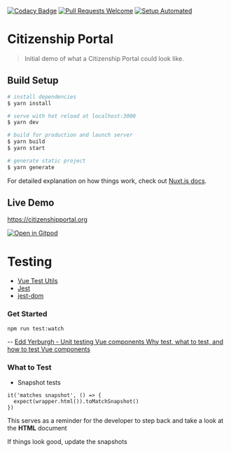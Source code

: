 [![Codacy Badge](https://api.codacy.com/project/badge/Grade/faa0510f10004aafb0ababf17b08887c)](https://app.codacy.com/gh/Citizenship-Portal/Frontend-Development?utm_source=github.com&utm_medium=referral&utm_content=Citizenship-Portal/Frontend-Development&utm_campaign=Badge_Grade_Settings)
[![Pull Requests Welcome](https://img.shields.io/badge/PRs-welcome-brightgreen.svg?style=flat)](http://makeapullrequest.com)
[![Setup Automated](https://img.shields.io/badge/setup-automated-blue?logo=gitpod)](https://gitpod.io/from-referrer/)

# Citizenship Portal

> Initial demo of what a Citizenship Portal could look like.

## Build Setup

```bash
# install dependencies
$ yarn install

# serve with hot reload at localhost:3000
$ yarn dev

# build for production and launch server
$ yarn build
$ yarn start

# generate static project
$ yarn generate
```

For detailed explanation on how things work, check out [Nuxt.js docs](https://nuxtjs.org).

## Live Demo
https://citizenshipportal.org

[![Open in Gitpod](https://gitpod.io/button/open-in-gitpod.svg)](https://gitpod.io/#https://github.com/Citizenship-Portal/Frontend-Development)



# Testing 
- [Vue Test Utils](https://vue-test-utils.vuejs.org)
- [Jest](https://jestjs.io)
- [jest-dom](github.com/testing-library/jest-dom)

 ### Get Started

` npm run test:watch `

 -- [Edd Yerburgh - Unit testing Vue components Why test, what to test, and how to test Vue components](https://www.youtube.com/watch?v=LxXsGNXsMo8&t=1092s)

 ### What to Test

 - Snapshot tests
  ``` 
  it('matches snapshot', () => {
    expect(wrapper.html()).toMatchSnapshot()
  })
  ```
  This serves as a reminder for the developer to step back and take a look at the **HTML** document

  If things look good, update the snapshots 

  